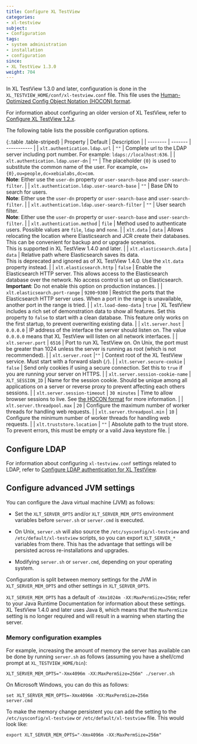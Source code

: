 ```yaml
---
title: Configure XL TestView
categories:
- xl-testview
subject:
- Configuration
tags:
- system administration
- installation
- configuration
since:
- XL TestView 1.3.0
weight: 704
---
```


In XL TestView 1.3.0 and later, configuration is done in the `XL_TESTVIEW_HOME/conf/xl-testview.conf` file. This file uses the [Human-Optimized Config Object Notation (HOCON) format](https://github.com/typesafehub/config/blob/master/HOCON.md).

For information about configuring an older version of XL TestView, refer to [Configure XL TestView 1.2.x](/xl-testview/1.2.x/archive/configuration.html).

The following table lists the possible configuration options.

{:.table .table-striped}
| Property | Default | Description |
| -------- | ------- | ----------- |
| `xlt.authentication.ldap.url` | `""` | Complete url to the LDAP server including port number. For example: `ldaps://localhost:636`. |
| `xlt.authentication.ldap.user-dn` | `""` | The placeholder `{0}` is used to substitute the common name of the user. For example, `cn={0},ou=people,dc=xebialabs,dc=com`. <br/>**Note**: Either use the `user-dn` property or `user-search-base` and `user-search-filter`. |
| `xlt.authentication.ldap.user-search-base` | `""` | Base DN to search for users. <br/>**Note**: Either use the `user-dn` property or `user-search-base` and `user-search-filter`. |
| `xlt.authentication.ldap.user-search-filter` | `""` | User search filter. <br/>**Note**: Either use the `user-dn` property or `user-search-base` and `user-search-filter`. |
| `xlt.authentication.method` | `file` | Method used to authenticate users. Possible values are `file`, `ldap` and `none`. |
| `xlt.data` | `data` | Allows relocating the location where Elasticsearch and JCR create their databases. This can be convenient for backup and or upgrade scenarios. <br/>This is supported in XL TestView 1.4.0 and later. |
| `xlt.elasticsearch.data` | `data` | Relative path where Elasticsearch saves its data. <br/>This is deprecated and ignored as of XL TestView 1.4.0. Use the `xlt.data` property instead. |
| `xlt.elasticsearch.http` | `false` | Enable the Elasticsearch HTTP server. This allows access to the Elasticsearch database over the network. No access control is set up on Elasticsearch. <br/>**Important**: Do not enable this option on production instances. |
| `xlt.elasticsearch.port-range` | `9200`-`9300` | Restrict the ports that the Elasticsearch HTTP server uses. When a port in the range is unavailable, another port in the range is tried. |
| `xlt.load-demo-data` | `true` | XL TestView includes a rich set of demonstration data to show all features. Set this property to `false` to start with a clean database. This feature only works on the first startup, to prevent overwriting existing data. |
| `xlt.server.host` | `0.0.0.0` | IP address of the interface the server should listen on. The value `0.0.0.0` means that XL TestView will listen on all network interfaces. |
| `xlt.server.port` | `6516` | Port to run XL TestView on. On Unix, the port must be greater than 1024 unless the server is running as root (which is not recommended). |
| `xlt.server.root` |`""` | Context root of the XL TestView service. Must start with a forward slash (`/`). |
| `xlt.server.secure-cookie` | `false` | Send only cookies if using a secure connection. Set this to `true` if you are running your server on HTTPS. |
| `xlt.server.session-cookie-name` | `XLT_SESSION_ID` | Name for the session cookie. Should be unique among all applications on a server or reverse proxy to prevent affecting each others sessions. |
| `xlt.server.session-timeout` | `30 minutes` | Time to allow browser sessions to live. See [the HOCON format](https://github.com/typesafehub/config/blob/master/HOCON.md#duration-format) for more information. |
| `xlt.server.threadpool.max` | `20` | Configure the maximum number of worker threads for handling web requests. |
| `xlt.server.threadpool.min` | `10` | Configure the minimum number of worker threads for handling web requests. |
| `xlt.truststore.location` | `""` | Absolute path to the trust store. To prevent errors, this must be empty or a valid Java keystore file. |

## Configure LDAP

For information about configuring `xl-testview.conf` settings related to LDAP, refer to [Configure LDAP authentication for XL TestView](/xl-testview/how-to/configure-ldap.html).

## Configure advanced JVM settings

You can configure the Java virtual machine (JVM) as follows:

* Set the `XLT_SERVER_OPTS` and/or `XLT_SERVER_MEM_OPTS` environment variables before `server.sh` or `server.cmd` is executed.

* On Unix, `server.sh` will also source the `/etc/sysconfig/xl-testview` and `/etc/default/xl-testview` scripts, so you can export `XLT_SERVER_*` variables from there. This has the advantage that settings will be persisted across re-installations and upgrades.

* Modifying `server.sh` or `server.cmd`, depending on your operating system.

Configuration is split between memory settings for the JVM in `XLT_SERVER_MEM_OPTS` and other settings in `XLT_SERVER_OPTS`.

`XLT_SERVER_MEM_OPTS` has a default of `-Xmx1024m -XX:MaxPermSize=256m`; refer to your Java Runtime Documentation for information about these settings. XL TestView 1.4.0 and later uses Java 8, which means that the `MaxPermSize` setting is no longer required and will result in a warning when starting the server.

### Memory configuration examples

For example, increasing the amount of memory the server has available can be done by running `server.sh` as follows (assuming you have a shell/cmd prompt at `XL_TESTVIEW_HOME/bin`):

    XLT_SERVER_MEM_OPTS="-Xmx4096m -XX:MaxPermSize=256m" ./server.sh

On Microsoft Windows, you can do this as follows:

    set XLT_SERVER_MEM_OPTS=-Xmx4096m -XX:MaxPermSize=256m
    server.cmd

To make the memory change persistent you can add the setting to the `/etc/sysconfig/xl-testview` or `/etc/default/xl-testview` file. This would look like:

    export XLT_SERVER_MEM_OPTS="-Xmx4096m -XX:MaxPermSize=256m"
